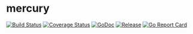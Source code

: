 # mercury

[![Build Status](https://travis-ci.org/256dpi/mercury.svg?branch=master)](https://travis-ci.org/256dpi/mercury)
[![Coverage Status](https://coveralls.io/repos/github/256dpi/mercury/badge.svg?branch=master)](https://coveralls.io/github/256dpi/mercury?branch=master)
[![GoDoc](https://godoc.org/github.com/256dpi/mercury?status.svg)](http://godoc.org/github.com/256dpi/mercury)
[![Release](https://img.shields.io/github/release/256dpi/mercury.svg)](https://github.com/256dpi/mercury/releases)
[![Go Report Card](https://goreportcard.com/badge/github.com/256dpi/mercury)](https://goreportcard.com/report/github.com/256dpi/mercury)
